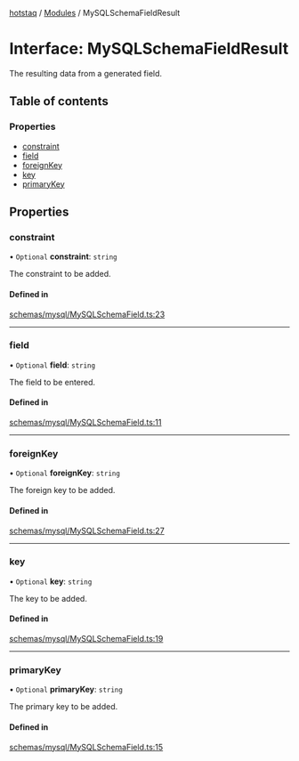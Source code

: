[hotstaq](../README.md) / [Modules](../modules.md) / MySQLSchemaFieldResult

# Interface: MySQLSchemaFieldResult

The resulting data from a generated field.

## Table of contents

### Properties

- [constraint](MySQLSchemaFieldResult.md#constraint)
- [field](MySQLSchemaFieldResult.md#field)
- [foreignKey](MySQLSchemaFieldResult.md#foreignkey)
- [key](MySQLSchemaFieldResult.md#key)
- [primaryKey](MySQLSchemaFieldResult.md#primarykey)

## Properties

### constraint

• `Optional` **constraint**: `string`

The constraint to be added.

#### Defined in

[schemas/mysql/MySQLSchemaField.ts:23](https://github.com/OurFreeLight/HotStaq/blob/3e452c5/src/schemas/mysql/MySQLSchemaField.ts#L23)

___

### field

• `Optional` **field**: `string`

The field to be entered.

#### Defined in

[schemas/mysql/MySQLSchemaField.ts:11](https://github.com/OurFreeLight/HotStaq/blob/3e452c5/src/schemas/mysql/MySQLSchemaField.ts#L11)

___

### foreignKey

• `Optional` **foreignKey**: `string`

The foreign key to be added.

#### Defined in

[schemas/mysql/MySQLSchemaField.ts:27](https://github.com/OurFreeLight/HotStaq/blob/3e452c5/src/schemas/mysql/MySQLSchemaField.ts#L27)

___

### key

• `Optional` **key**: `string`

The key to be added.

#### Defined in

[schemas/mysql/MySQLSchemaField.ts:19](https://github.com/OurFreeLight/HotStaq/blob/3e452c5/src/schemas/mysql/MySQLSchemaField.ts#L19)

___

### primaryKey

• `Optional` **primaryKey**: `string`

The primary key to be added.

#### Defined in

[schemas/mysql/MySQLSchemaField.ts:15](https://github.com/OurFreeLight/HotStaq/blob/3e452c5/src/schemas/mysql/MySQLSchemaField.ts#L15)
